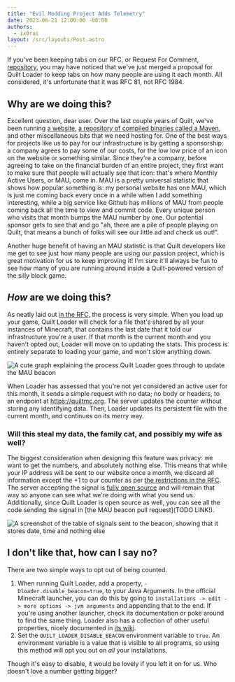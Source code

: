 ```yaml
---
title: "Evil Modding Project Adds Telemetry"
date: 2023-06-21 12:00:00 -00:00
authors:
  - ix0rai
layout: /src/layouts/Post.astro
---
```


If you've been keeping tabs on our RFC, or Request For Comment, [repository](https://github.com/QuiltMC/rfcs), you may have noticed that we've
just merged a proposal for Quilt Loader to keep tabs on how many people are using it each month. All considered, it's unfortunate that it was RFC 81,
not RFC 1984.

<!-- MORE -->

## Why are we doing this?

Excellent question, dear user. Over the last couple years of Quilt, we've been running [a website](https://quiltmc.org/), 
[a repository of compiled binaries called a Maven](https://maven.quiltmc.org/), and other miscellaneous bits that we need hosting for.
One of the best ways for projects like us to pay for our infrastructure is by getting a sponsorship: a company agrees to pay some
of our costs, for the low low price of an icon on the website or something similar. Since they're a company, before agreeing to take
on the financial burden of an entire project, they first want to make sure that people will actually see that icon: that's where Monthly
Active Users, or MAU, come in. MAU is a pretty universal statistic that shows how popular something is: my personal website has one MAU,
which is just me coming back every once in a while when I add something interesting, while a big service like Github has millions of MAU
from people coming back all the time to view and commit code. Every unique person who visits that month bumps the MAU number by one.
Our potential sponsor gets to see that and go "ah, there are a pile of people playing on Quilt, that means a bunch of folks will see our
little ad and check us out!". 

Another huge benefit of having an MAU statistic is that Quilt developers like me get to see just how many people are using our passion
project, which is great motivation for us to keep improving it! I'm sure it'll always be fun to see how many of you are running around inside a Quilt-powered version of the silly block game.

## *How* are we doing this?

As neatly laid out [in the RFC](https://github.com/QuiltMC/rfcs/blob/main/specification/0081-active-user-beacon.md#explanations),
the process is very simple.
When you load up your game, Quilt Loader will check for a file that's shared by all your instances of Minecraft,
that contains the last date that it told our infrastructure you're a user.
If that month is the current month and you haven't opted out, Loader will move on to updating the stats. This process is entirely separate to loading your game, and won't slow anything down.

![A cute graph explaining the process Quilt Loader goes through to update the MAU beacon](/assets/img/writing/blog/2023-06-21-mau-beacon/beacon-update-process.png)

When Loader has assessed that you're not yet considered an active user for this month, it sends a simple request with no data;
no body or headers, to an endpoint at https://quiltmc.org. The server updates the counter without storing any identifying data.
Then, Loader updates its persistent file with the current month, and continues on its merry way.

### Will this steal my data, the family cat, and possibly my wife as well?

The biggest consideration when designing this feature was privacy: we want to get the numbers, and absolutely nothing else.
This means that while your IP address will be sent to our website once a month, we discard all information except the +1 to
our counter as per [the restrictions in the RFC](link). The server accepting the signal is [fully open source](https://github.com/QuiltMC/beacon.quiltmc.org)
and will remain that way so anyone can see what we're doing with what you send us. Additionally, since Quilt Loader is open source as well, you can see all the code sending the signal in [the MAU beacon pull request](TODO LINK!).

![A screenshot of the table of signals sent to the beacon, showing that it stores date, time and nothing else](/assets/img/writing/blog/2023-06-21-mau-beacon/beacon-signals.png)

## I don't like that, how can I say no?

There are two simple ways to opt out of being counted.
1. When running Quilt Loader, add a property, `-Dloader.disable_beacon=true`, to your Java Arguments. In the official Minecraft
launcher, you can do this by going to `installations -> edit -> more options -> jvm arguments` and appending that to the end.
If you're using another launcher, check its documentation or poke around to find the same thing. Loader also has a collection of
other useful properties, nicely documented in [its wiki](https://github.com/QuiltMC/quilt-loader/wiki/System-Properties).
2. Set the `QUILT_LOADER_DISABLE_BEACON` environment variable to `true`. An environment variable is a value that is visible to all programs,
so using this method will opt you out on *all* your installations.

Though it's easy to disable, it would be lovely if you left it on for us. Who doesn't love a number getting bigger?